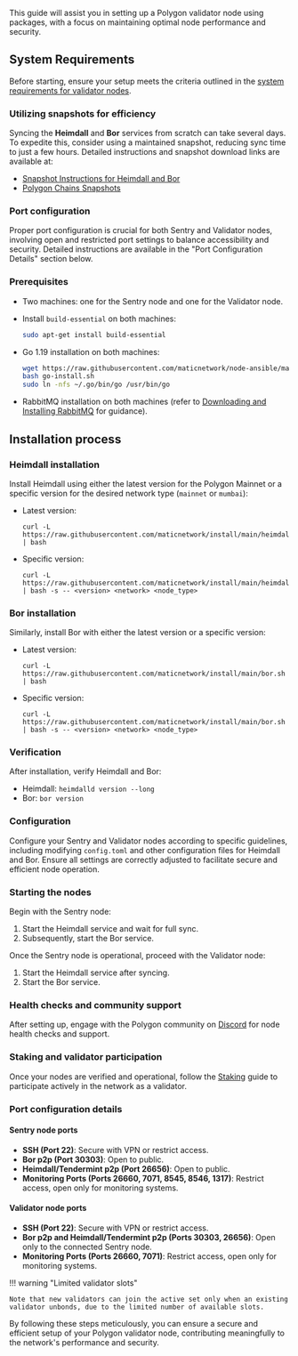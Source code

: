 This guide will assist you in setting up a Polygon validator node using packages, with a focus on maintaining optimal node performance and security.

## System Requirements

Before starting, ensure your setup meets the criteria outlined in the [system requirements for validator nodes](index.md).

### Utilizing snapshots for efficiency

Syncing the **Heimdall** and **Bor** services from scratch can take several days. To expedite this, consider using a maintained snapshot, reducing sync time to just a few hours. Detailed instructions and snapshot download links are available at:

- [Snapshot Instructions for Heimdall and Bor](../../../architecture/bor/snapshots.md)
- [Polygon Chains Snapshots](https://snapshot.polygon.technology/)

### Port configuration

Proper port configuration is crucial for both Sentry and Validator nodes, involving open and restricted port settings to balance accessibility and security. Detailed instructions are available in the "Port Configuration Details" section below.

### Prerequisites

- Two machines: one for the Sentry node and one for the Validator node.
- Install `build-essential` on both machines:

  ```sh
  sudo apt-get install build-essential
  ```

- Go 1.19 installation on both machines:

  ```sh
  wget https://raw.githubusercontent.com/maticnetwork/node-ansible/master/go-install.sh
  bash go-install.sh
  sudo ln -nfs ~/.go/bin/go /usr/bin/go
  ```

- RabbitMQ installation on both machines (refer to [Downloading and Installing RabbitMQ](https://www.rabbitmq.com/download.html) for guidance).

## Installation process

### Heimdall installation

Install Heimdall using either the latest version for the Polygon Mainnet or a specific version for the desired network type (`mainnet` or `mumbai`):

- Latest version:

  ```shell
  curl -L https://raw.githubusercontent.com/maticnetwork/install/main/heimdall.sh | bash
  ```

- Specific version:

  ```shell
  curl -L https://raw.githubusercontent.com/maticnetwork/install/main/heimdall.sh | bash -s -- <version> <network> <node_type>
  ```

### Bor installation

Similarly, install Bor with either the latest version or a specific version:

- Latest version:

  ```shell
  curl -L https://raw.githubusercontent.com/maticnetwork/install/main/bor.sh | bash
  ```

- Specific version:

  ```shell
  curl -L https://raw.githubusercontent.com/maticnetwork/install/main/bor.sh | bash -s -- <version> <network> <node_type>
  ```

### Verification

After installation, verify Heimdall and Bor:

- Heimdall: `heimdalld version --long`
- Bor: `bor version`

### Configuration

Configure your Sentry and Validator nodes according to specific guidelines, including modifying `config.toml` and other configuration files for Heimdall and Bor. Ensure all settings are correctly adjusted to facilitate secure and efficient node operation.

### Starting the nodes

Begin with the Sentry node:

1. Start the Heimdall service and wait for full sync.
2. Subsequently, start the Bor service.

Once the Sentry node is operational, proceed with the Validator node:

1. Start the Heimdall service after syncing.
2. Start the Bor service.

### Health checks and community support

After setting up, engage with the Polygon community on [Discord](https://discord.gg/polygon) for node health checks and support.

### Staking and validator participation

Once your nodes are verified and operational, follow the [Staking](staking.md) guide to participate actively in the network as a validator.

### Port configuration details

#### Sentry node ports

- **SSH (Port 22)**: Secure with VPN or restrict access.
- **Bor p2p (Port 30303)**: Open to public.
- **Heimdall/Tendermint p2p (Port 26656)**: Open to public.
- **Monitoring Ports (Ports 26660, 7071, 8545, 8546, 1317)**: Restrict access, open only for monitoring systems.

#### Validator node ports

- **SSH (Port 22)**: Secure with VPN or restrict access.
- **Bor p2p and Heimdall/Tendermint p2p (Ports 30303, 26656)**: Open only to the connected Sentry node.
- **Monitoring Ports (Ports 26660, 7071)**: Restrict access, open only for monitoring systems.

!!! warning "Limited validator slots"

    Note that new validators can join the active set only when an existing validator unbonds, due to the limited number of available slots.

By following these steps meticulously, you can ensure a secure and efficient setup of your Polygon validator node, contributing meaningfully to the network's performance and security.
